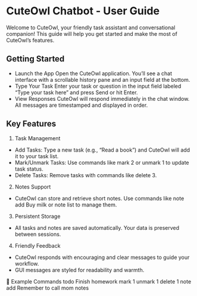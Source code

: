 # CuteOwl Chatbot - User Guide

Welcome to CuteOwl, your friendly task assistant and conversational companion!
This guide will help you get started and make the most of CuteOwl’s features.

## Getting Started

- Launch the App
  Open the CuteOwl application. You’ll see a chat interface with a scrollable history pane and an input field at the bottom.
- Type Your Task
  Enter your task or question in the input field labeled “Type your task here” and press Send or hit Enter.
- View Responses
  CuteOwl will respond immediately in the chat window. All messages are timestamped and displayed in order.

## Key Features

1. Task Management
- Add Tasks: Type a new task (e.g., “Read a book”) and CuteOwl will add it to your task list.
- Mark/Unmark Tasks: Use commands like mark 2 or unmark 1 to update task status.
- Delete Tasks: Remove tasks with commands like delete 3.
2. Notes Support
- CuteOwl can store and retrieve short notes. Use commands like note add Buy milk or note list to manage them.
3. Persistent Storage
- All tasks and notes are saved automatically. Your data is preserved between sessions.
4. Friendly Feedback
- CuteOwl responds with encouraging and clear messages to guide your workflow.
- GUI messages are styled for readability and warmth.

💬 Example Commands
todo Finish homework
mark 1
unmark 1
delete 1
note add Remember to call mom
notes





